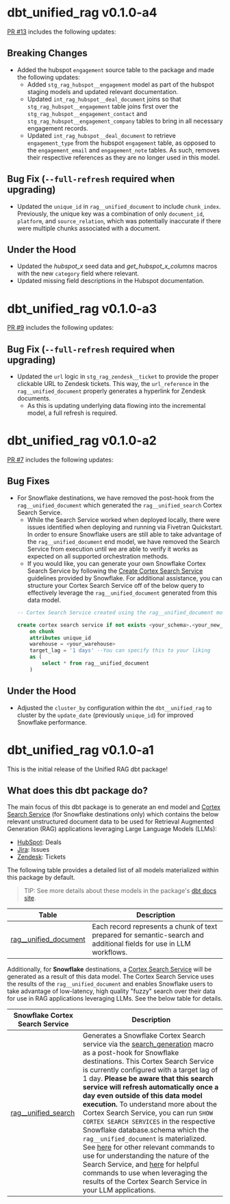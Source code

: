 # dbt_unified_rag v0.1.0-a4
[PR #13](https://github.com/fivetran/dbt_unified_rag/pull/13) includes the following updates: 

## Breaking Changes
- Added the hubspot `engagement` source table to the package and made the following updates:
    - Added `stg_rag_hubspot__engagement` model as part of the hubspot staging models and updated relevant documentation.
    - Updated `int_rag_hubspot__deal_document` joins so that `stg_rag_hubspot__engagement` table joins first over the `stg_rag_hubspot__engagement_contact` and `stg_rag_hubspot__engagement_company` tables to bring in all necessary engagement records.
    - Updated `int_rag_hubspot__deal_document` to retrieve `engagement_type` from the hubspot `engagement` table, as opposed to the `engagement_email` and `engagement_note` tables. As such, removes their respective references as they are no longer used in this model.

## Bug Fix (`--full-refresh` required when upgrading)
- Updated the `unique_id` in `rag__unified_document` to include `chunk_index`. Previously, the unique key was a combination of only `document_id`, `platform`, and `source_relation`, which was potentially inaccurate if there were multiple chunks associated with a document.

## Under the Hood
- Updated the *hubspot_x* seed data and *get_hubspot_x_columns* macros with the new `category` field where relevant.
- Updated missing field descriptions in the Hubspot documentation.

# dbt_unified_rag v0.1.0-a3
[PR #9](https://github.com/fivetran/dbt_unified_rag/pull/9) includes the following updates: 

## Bug Fix (`--full-refresh` required when upgrading)
- Updated the `url` logic in `stg_rag_zendesk__ticket` to provide the proper clickable URL to Zendesk tickets. This way, the `url_reference` in the `rag__unified_document` properly generates a hyperlink for Zendesk documents.
    - As this is updating underlying data flowing into the incremental model, a full refresh is required.
    
# dbt_unified_rag v0.1.0-a2

[PR #7](https://github.com/fivetran/dbt_unified_rag/pull/7) includes the following updates: 

## Bug Fixes
- For Snowflake destinations, we have removed the post-hook from the `rag__unified_document` which generated the `rag__unified_search` Cortex Search Service. 
    - While the Search Service worked when deployed locally, there were issues identified when deploying and running via Fivetran Quickstart. In order to ensure Snowflake users are still able to take advantage of the `rag__unified_document` end model, we have removed the Search Service from execution until we are able to verify it works as expected on all supported orchestration methods.
    - If you would like, you can generate your own Snowflake Cortex Search Service by following the [Create Cortex Search Service](https://docs.snowflake.com/en/sql-reference/sql/create-cortex-search) guidelines provided by Snowflake. For additional assistance, you can structure your Cortex Search Service off of the below query to effectively leverage the `rag__unified_document` generated from this data model.
    ```sql
    -- Cortex Search Service created using the rag__unified_document model
    
    create cortex search service if not exists <your_schema>.<your_new_search_service_name>
        on chunk
        attributes unique_id
        warehouse = <your_warehouse>
        target_lag = '1 days' --You can specify this to your liking
        as (
            select * from rag__unified_document
        )
    ```

## Under the Hood
- Adjusted the `cluster_by` configuration within the `dbt__unified_rag` to cluster by the `update_date` (previously `unique_id`) for improved Snowflake performance.

# dbt_unified_rag v0.1.0-a1

This is the initial release of the Unified RAG dbt package!

## What does this dbt package do?

The main focus of this dbt package is to generate an end model and [Cortex Search Service](https://docs.snowflake.com/en/user-guide/snowflake-cortex/cortex-search/cortex-search-overview) (for Snowflake destinations only) which contains the below relevant unstructured document data to be used for Retrieval Augmented Generation (RAG) applications leveraging Large Language Models (LLMs):
- [HubSpot](https://fivetran.com/docs/connectors/applications/hubspot): Deals
- [Jira](https://fivetran.com/docs/connectors/applications/jira): Issues
- [Zendesk](https://fivetran.com/docs/connectors/applications/zendesk): Tickets  

The following table provides a detailed list of all models materialized within this package by default. 
> TIP: See more details about these models in the package's [dbt docs site](https://fivetran.github.io/dbt_unified_rag/#!/overview/package_name_here).

| **Table**                 | **Description**                                                                                                    |
| ------------------------- | ------------------------------------------------------------------------------------------------------------------ |
| [rag__unified_document](https://github.com/fivetran/dbt_unified_rag/blob/main/models/rag__unified_document.sql)  | Each record represents a chunk of text prepared for semantic-search and additional fields for use in LLM workflows.   |

Additionally, for **Snowflake** destinations, a [Cortex Search Service](https://docs.snowflake.com/en/user-guide/snowflake-cortex/cortex-search/cortex-search-overview) will be generated as a result of this data model. The Cortex Search Service uses the results of the `rag__unified_document` and enables Snowflake users to take advantage of low-latency, high quality "fuzzy" search over their data for use in RAG applications leveraging LLMs. See the below table for details.

| **Snowflake Cortex Search Service**     | **Description**                               |
| ------------------------- | ------------------------------------------------------------------------------------------------------------------ |
| [rag__unified_search](https://github.com/fivetran/dbt_unified_rag/blob/main/macros/search_generation.sql)  |  Generates a Snowflake Cortex Search service via the [search_generation](https://github.com/fivetran/dbt_unified_rag/blob/main/macros/search_generation.sql) macro as a post-hook for Snowflake destinations. This Cortex Search Service is currently configured with a target lag of 1 day. **Please be aware that this search service will refresh automatically once a day even outside of this data model execution.** To understand more about the Cortex Search Service, you can run `SHOW CORTEX SEARCH SERVICES` in the respective Snowflake database.schema which the `rag__unified_document` is materialized. See [here](https://docs.snowflake.com/en/sql-reference/commands-cortex-search) for other relevant commands to use for understanding the nature of the Search Service, and [here](https://docs.snowflake.com/en/sql-reference/functions/search_preview-snowflake-cortex) for helpful commands to use when leveraging the results of the Cortex Search Service in your LLM applications.  |
